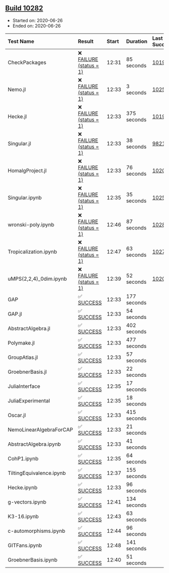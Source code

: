 ## [Build 10282](https://oscarci.mathematik.uni-kl.de/job/oscar/10282/)

* Started on: 2020-06-26
* Ended on: 2020-06-26

| Test Name    | Result | Start | Duration | Last Success | First Failure |
|:-------------|:-------|:------|:---------|:-------------|:--------------|
| CheckPackages | ❌ [FAILURE (status = 1)](https://oscarci.mathematik.uni-kl.de/job/oscar/10282/artifact/logs/build-10282/CheckPackages.log) | 12:31 | 85 seconds | [10197](https://oscarci.mathematik.uni-kl.de/job/oscar/10197/) | [10198](https://oscarci.mathematik.uni-kl.de/job/oscar/10198/) |
| Nemo.jl | ❌ [FAILURE (status = 1)](https://oscarci.mathematik.uni-kl.de/job/oscar/10282/artifact/logs/build-10282/Nemo.jl.log) | 12:33 | 3 seconds | [10252](https://oscarci.mathematik.uni-kl.de/job/oscar/10252/) | [10253](https://oscarci.mathematik.uni-kl.de/job/oscar/10253/) |
| Hecke.jl | ❌ [FAILURE (status = 1)](https://oscarci.mathematik.uni-kl.de/job/oscar/10282/artifact/logs/build-10282/Hecke.jl.log) | 12:33 | 375 seconds | [10197](https://oscarci.mathematik.uni-kl.de/job/oscar/10197/) | [10198](https://oscarci.mathematik.uni-kl.de/job/oscar/10198/) |
| Singular.jl | ❌ [FAILURE (status = 1)](https://oscarci.mathematik.uni-kl.de/job/oscar/10282/artifact/logs/build-10282/Singular.jl.log) | 12:33 | 38 seconds | [9821](https://oscarci.mathematik.uni-kl.de/job/oscar/9821/) | [9822](https://oscarci.mathematik.uni-kl.de/job/oscar/9822/) |
| HomalgProject.jl | ❌ [FAILURE (status = 1)](https://oscarci.mathematik.uni-kl.de/job/oscar/10282/artifact/logs/build-10282/HomalgProject.jl.log) | 12:33 | 76 seconds | [10209](https://oscarci.mathematik.uni-kl.de/job/oscar/10209/) | [10210](https://oscarci.mathematik.uni-kl.de/job/oscar/10210/) |
| Singular.ipynb | ❌ [FAILURE (status = 1)](https://oscarci.mathematik.uni-kl.de/job/oscar/10282/artifact/logs/build-10282/Singular.ipynb.log) | 12:35 | 35 seconds | [10252](https://oscarci.mathematik.uni-kl.de/job/oscar/10252/) | [10253](https://oscarci.mathematik.uni-kl.de/job/oscar/10253/) |
| wronski-poly.ipynb | ❌ [FAILURE (status = 1)](https://oscarci.mathematik.uni-kl.de/job/oscar/10282/artifact/logs/build-10282/wronski-poly.ipynb.log) | 12:46 | 87 seconds | [10280](https://oscarci.mathematik.uni-kl.de/job/oscar/10280/) | [10281](https://oscarci.mathematik.uni-kl.de/job/oscar/10281/) |
| Tropicalization.ipynb | ❌ [FAILURE (status = 1)](https://oscarci.mathematik.uni-kl.de/job/oscar/10282/artifact/logs/build-10282/Tropicalization.ipynb.log) | 12:47 | 63 seconds | [10279](https://oscarci.mathematik.uni-kl.de/job/oscar/10279/) | [10280](https://oscarci.mathematik.uni-kl.de/job/oscar/10280/) |
| uMPS(2,2,4)_0dim.ipynb | ❌ [FAILURE (status = 1)](https://oscarci.mathematik.uni-kl.de/job/oscar/10282/artifact/logs/build-10282/uMPS-2-2-4-_0dim.ipynb.log) | 12:39 | 52 seconds | [10209](https://oscarci.mathematik.uni-kl.de/job/oscar/10209/) | [10210](https://oscarci.mathematik.uni-kl.de/job/oscar/10210/) |
| GAP | ✅ [SUCCESS](https://oscarci.mathematik.uni-kl.de/job/oscar/10282/artifact/logs/build-10282/GAP.log) | 12:33 | 177 seconds |  |  |
| GAP.jl | ✅ [SUCCESS](https://oscarci.mathematik.uni-kl.de/job/oscar/10282/artifact/logs/build-10282/GAP.jl.log) | 12:33 | 54 seconds |  |  |
| AbstractAlgebra.jl | ✅ [SUCCESS](https://oscarci.mathematik.uni-kl.de/job/oscar/10282/artifact/logs/build-10282/AbstractAlgebra.jl.log) | 12:33 | 402 seconds |  |  |
| Polymake.jl | ✅ [SUCCESS](https://oscarci.mathematik.uni-kl.de/job/oscar/10282/artifact/logs/build-10282/Polymake.jl.log) | 12:33 | 477 seconds |  |  |
| GroupAtlas.jl | ✅ [SUCCESS](https://oscarci.mathematik.uni-kl.de/job/oscar/10282/artifact/logs/build-10282/GroupAtlas.jl.log) | 12:33 | 57 seconds |  |  |
| GroebnerBasis.jl | ✅ [SUCCESS](https://oscarci.mathematik.uni-kl.de/job/oscar/10282/artifact/logs/build-10282/GroebnerBasis.jl.log) | 12:33 | 22 seconds |  |  |
| JuliaInterface | ✅ [SUCCESS](https://oscarci.mathematik.uni-kl.de/job/oscar/10282/artifact/logs/build-10282/JuliaInterface.log) | 12:35 | 17 seconds |  |  |
| JuliaExperimental | ✅ [SUCCESS](https://oscarci.mathematik.uni-kl.de/job/oscar/10282/artifact/logs/build-10282/JuliaExperimental.log) | 12:35 | 18 seconds |  |  |
| Oscar.jl | ✅ [SUCCESS](https://oscarci.mathematik.uni-kl.de/job/oscar/10282/artifact/logs/build-10282/Oscar.jl.log) | 12:33 | 415 seconds |  |  |
| NemoLinearAlgebraForCAP | ✅ [SUCCESS](https://oscarci.mathematik.uni-kl.de/job/oscar/10282/artifact/logs/build-10282/NemoLinearAlgebraForCAP.log) | 12:33 | 21 seconds |  |  |
| AbstractAlgebra.ipynb | ✅ [SUCCESS](https://oscarci.mathematik.uni-kl.de/job/oscar/10282/artifact/logs/build-10282/AbstractAlgebra.ipynb.log) | 12:33 | 41 seconds |  |  |
| CohP1.ipynb | ✅ [SUCCESS](https://oscarci.mathematik.uni-kl.de/job/oscar/10282/artifact/logs/build-10282/CohP1.ipynb.log) | 12:35 | 64 seconds |  |  |
| TiltingEquivalence.ipynb | ✅ [SUCCESS](https://oscarci.mathematik.uni-kl.de/job/oscar/10282/artifact/logs/build-10282/TiltingEquivalence.ipynb.log) | 12:37 | 155 seconds |  |  |
| Hecke.ipynb | ✅ [SUCCESS](https://oscarci.mathematik.uni-kl.de/job/oscar/10282/artifact/logs/build-10282/Hecke.ipynb.log) | 12:33 | 96 seconds |  |  |
| g-vectors.ipynb | ✅ [SUCCESS](https://oscarci.mathematik.uni-kl.de/job/oscar/10282/artifact/logs/build-10282/g-vectors.ipynb.log) | 12:41 | 134 seconds |  |  |
| K3-16.ipynb | ✅ [SUCCESS](https://oscarci.mathematik.uni-kl.de/job/oscar/10282/artifact/logs/build-10282/K3-16.ipynb.log) | 12:43 | 63 seconds |  |  |
| c-automorphisms.ipynb | ✅ [SUCCESS](https://oscarci.mathematik.uni-kl.de/job/oscar/10282/artifact/logs/build-10282/c-automorphisms.ipynb.log) | 12:44 | 96 seconds |  |  |
| GITFans.ipynb | ✅ [SUCCESS](https://oscarci.mathematik.uni-kl.de/job/oscar/10282/artifact/logs/build-10282/GITFans.ipynb.log) | 12:48 | 141 seconds |  |  |
| GroebnerBasis.ipynb | ✅ [SUCCESS](https://oscarci.mathematik.uni-kl.de/job/oscar/10282/artifact/logs/build-10282/GroebnerBasis.ipynb.log) | 12:40 | 51 seconds |  |  |
